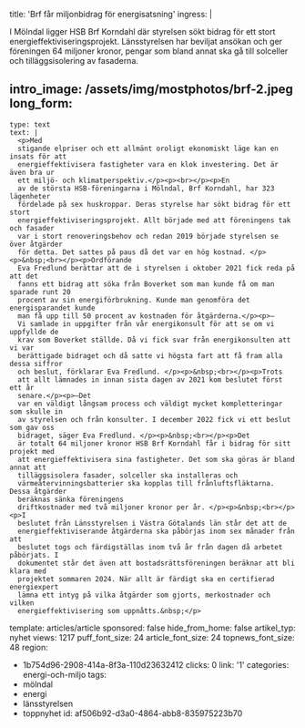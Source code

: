 title: 'Brf får miljonbidrag för energisatsning'
ingress: |
  <p>I Mölndal ligger HSB Brf Korndahl där styrelsen sökt bidrag för ett stort energieffektiviseringsprojekt. Länsstyrelsen har beviljat ansökan och ger föreningen 64 miljoner kronor, pengar som bland annat ska gå till solceller och tilläggsisolering av fasaderna.
  </p>
  
intro_image: /assets/img/mostphotos/brf-2.jpeg
long_form:
  -
    type: text
    text: |
      <p>Med
      stigande elpriser och ett allmänt oroligt ekonomiskt läge kan en insats för att
      energieffektivisera fastigheter vara en klok investering. Det är även bra ur
      ett miljö- och klimatperspektiv.</p><p><br></p><p>En
      av de största HSB-föreningarna i Mölndal, Brf Korndahl, har 323 lägenheter
      fördelade på sex huskroppar. Deras styrelse har sökt bidrag för ett stort
      energieffektiviseringsprojekt. Allt började med att föreningens tak och fasader
      var i stort renoveringsbehov och redan 2019 började styrelsen se över åtgärder
      för detta. Det sattes på paus då det var en hög kostnad. </p><p>&nbsp;<br></p><p>Ordförande
      Eva Fredlund berättar att de i styrelsen i oktober 2021 fick reda på att det
      fanns ett bidrag att söka från Boverket som man kunde få om man sparade runt 20
      procent av sin energiförbrukning. Kunde man genomföra det energisparandet kunde
      man få upp till 50 procent av kostnaden för åtgärderna.</p><p>–
      Vi samlade in uppgifter från vår energikonsult för att se om vi uppfyllde de
      krav som Boverket ställde. Då vi fick svar från energikonsulten att vi var
      berättigade bidraget och då satte vi högsta fart att få fram alla dessa siffror
      och beslut, förklarar Eva Fredlund. </p><p>&nbsp;<br></p><p>Trots
      att allt lämnades in innan sista dagen av 2021 kom beslutet först ett år
      senare.</p><p>–Det
      var en väldigt långsam process och väldigt mycket kompletteringar som skulle in
      av styrelsen och från konsulter. I december 2022 fick vi ett beslut som gav oss
      bidraget, säger Eva Fredlund. </p><p>&nbsp;<br></p><p>Det
      är totalt 64 miljoner kronor HSB Brf Korndahl får i bidrag för sitt projekt med
      att energieffektivisera sina fastigheter. Det som ska göras är bland annat att
      tilläggsisolera fasader, solceller ska installeras och
      värmeåtervinningsbatterier ska kopplas till frånluftsfläktarna. Dessa åtgärder
      beräknas sänka föreningens
      driftkostnader med två miljoner kronor per år. </p><p>&nbsp;<br></p><p>I
      beslutet från Länsstyrelsen i Västra Götalands län står det att de
      energieffektiviserande åtgärderna ska påbörjas inom sex månader från att
      beslutet togs och färdigställas inom två år från dagen då arbetet påbörjats. I
      dokumentet står det även att bostadsrättsföreningen beräknar att bli klara med
      projektet sommaren 2024. När allt är färdigt ska en certifierad energiexpert
      lämna ett intyg på vilka åtgärder som gjorts, merkostnader och vilken
      energieffektivisering som uppnåtts.&nbsp;</p>
      
template: articles/article
sponsored: false
hide_from_home: false
artikel_typ: nyhet
views: 1217
puff_font_size: 24
article_font_size: 24
topnews_font_size: 48
region:
  - 1b754d96-2908-414a-8f3a-110d23632412
clicks: 0
link: '1'
categories: energi-och-miljo
tags:
  - mölndal
  - energi
  - länsstyrelsen
  - toppnyhet
id: af506b92-d3a0-4864-abb8-835975223b70
